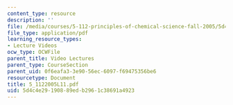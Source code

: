 ```yaml
---
content_type: resource
description: ''
file: /media/courses/5-112-principles-of-chemical-science-fall-2005/5d4c4e29190889edb2961c38691a4923_5_1122005L11.pdf
file_type: application/pdf
learning_resource_types:
- Lecture Videos
ocw_type: OCWFile
parent_title: Video Lectures
parent_type: CourseSection
parent_uid: 0f6eafa3-3e90-56ec-6097-f69475356be6
resourcetype: Document
title: 5_1122005L11.pdf
uid: 5d4c4e29-1908-89ed-b296-1c38691a4923
---
```

